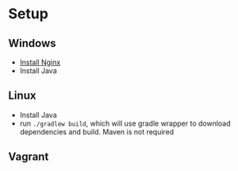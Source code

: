 # Setup

## Windows

- [Install Nginx](https://moonbingbing.gitbooks.io/openresty-best-practices/content/openresty/install_on_windows.html)
- Install Java


## Linux

- Install Java
- run `./gradlew build`, which will use gradle wrapper to download dependencies and build. Maven is not required

## Vagrant